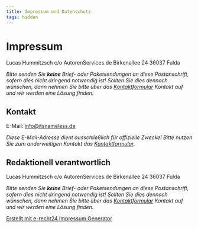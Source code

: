 ```yaml
---
title: Impressum und Datenschutz
tags: hidden
---
```


# Impressum
Lucas Hummitzsch
c/o AutorenServices.de
Birkenallee 24
36037 Fulda

*Bitte senden Sie **keine** Brief- oder Paketsendungen an diese Postanschrift, sofern dies nicht dringend notwendig ist! Sollten Sie dies dennoch wünschen, dann nehmen Sie bitte über das [Kontaktformular](/Kontakt) Kontakt auf und wir werden eine Lösung finden.*

## Kontakt
E-Mail: info@itsnameless.de

*Diese E-Mail-Adresse dient ausschließlich für offizielle Zwecke! Bitte nutzen Sie zum anderweitigen Kontakt das [Kontaktformular](/Kontakt).*

## Redaktionell verantwortlich
Lucas Hummitzsch
c/o AutorenServices.de
Birkenallee 24
36037 Fulda

*Bitte senden Sie **keine** Brief- oder Paketsendungen an diese Postanschrift, sofern dies nicht dringend notwendig ist! Sollten Sie dies dennoch wünschen, dann nehmen Sie bitte über das [Kontaktformular](/Kontakt) Kontakt auf und wir werden eine Lösung finden.*


[Erstellt mit e-recht24 Impressum Generator](https://www.e-recht24.de/impressum-generator.html)
